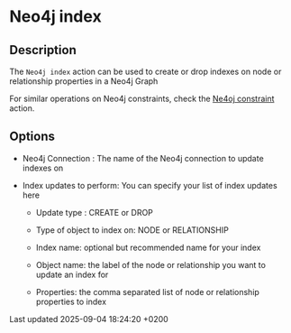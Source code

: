 <div id="header">

# Neo4j index

</div>

<div id="content">

<div class="sect1">

## Description

<div class="sectionbody">

<div class="paragraph">

The `Neo4j index` action can be used to create or drop indexes on node or relationship properties in a Neo4j Graph

</div>

<div class="paragraph">

For similar operations on Neo4j constraints, check the [Ne4oj constraint](workflow/actions/neo4j-constraint.c5lf8Q6HTa) action.

</div>

</div>

</div>

<div class="sect1">

## Options

<div class="sectionbody">

<div class="ulist">

  - Neo4j Connection : The name of the Neo4j connection to update indexes on

  - Index updates to perform: You can specify your list of index updates here
    
    <div class="ulist">
    
      - Update type : CREATE or DROP
    
      - Type of object to index on: NODE or RELATIONSHIP
    
      - Index name: optional but recommended name for your index
    
      - Object name: the label of the node or relationship you want to update an index for
    
      - Properties: the comma separated list of node or relationship properties to index
    
    </div>

</div>

</div>

</div>

</div>

<div id="footer">

<div id="footer-text">

Last updated 2025-09-04 18:24:20 +0200

</div>

</div>
